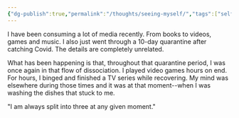 ```yaml
---
{"dg-publish":true,"permalink":"/thoughts/seeing-myself/","tags":["self","thinking","thought"],"noteIcon":""}
---
```


I have been consuming a lot of media recently. From books to videos, games and music. I also just went through a 10-day quarantine after catching Covid. The details are completely unrelated.

What has been happening is that, throughout that quarantine period, I was once again in that flow of dissociation. I played video games hours on end. For hours, I binged and finished a TV series while recovering. My mind was elsewhere during those times and it was at that moment--when I was washing the dishes that stuck to me.

"I am always split into three at any given moment."